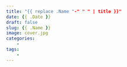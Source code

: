 ```yaml
---
title: "{{ replace .Name "-" " " | title }}"
date: {{ .Date }}
draft: false
slug: {{ .Name }}
image: cover.jpg
categories:
    -
tags:
    -
---
```


